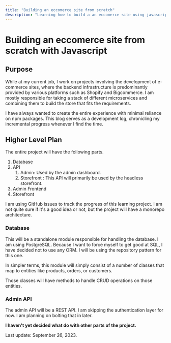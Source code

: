 ```yaml
---
title: "Building an eccomerce site from scratch"
description: "Learning how to build a an eccomerce site using javascript with as little npm package as possible."
---
```

# Building an eccomerce site from scratch with Javascript

## Purpose

While at my current job, I work on projects involving the development of e-commerce sites, where the backend infrastructure is predominantly provided by various platforms such as Shopify and Bigcommerce. I am mostly responsible for taking a stack of different microservices and combining them to build the store that fits the requirements.

I have always wanted to create the entire experience with minimal reliance on npm packages. This blog serves as a development log, chronicling my incremental progress whenever I find the time.

## Higher Level Plan

The entire project will have the following parts.

1. Database
2. API
    1. Admin: Used by the admin dashboard.
    2. Storefront : This API will primarily be used by the headless storefront.
3. Admin Frontend
4. Storefront

I am using GitHub issues to track the progress of this learning project. I am not quite sure if it's a good idea or not, but the project will have a monorepo architecture.

### Database
This will be a standalone module responsible for handling the database. I am using PostgreSQL. Because I want to force myself to get good at SQL, I have decided not to use any ORM. I will be using the repository pattern for this one.

In simpler terms, this module will simply consist of a number of classes that map to entities like products, orders, or customers.

Those classes will have methods to handle CRUD operations on those entities.

### Admin API

The admin API will be a REST API. I am skipping the authentication layer for now. I am planning on bolting that in later.

**I haven't yet decided what do with other parts of the project.**

Last update: September 26, 2023.

